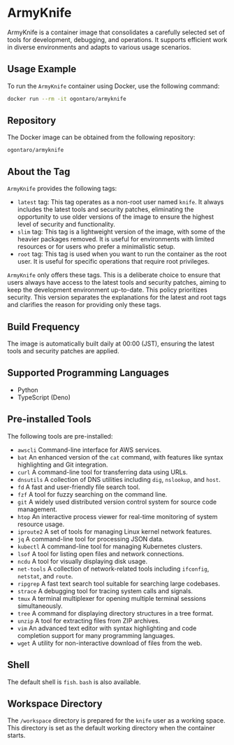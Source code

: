 # ArmyKnife

ArmyKnife is a container image that consolidates a carefully selected set of tools for development, debugging, and
operations. It supports efficient work in diverse environments and adapts to various usage scenarios.

## Usage Example

To run the `ArmyKnife` container using Docker, use the following command:

```bash
docker run --rm -it ogontaro/armyknife
```

## Repository

The Docker image can be obtained from the following repository:

`ogontaro/armyknife`

## About the Tag

`ArmyKnife` provides the following tags:

- `latest` tag: This tag operates as a non-root user named `knife`. It always includes the latest tools and security patches, eliminating the opportunity to use older versions of the image to ensure the highest level of security and functionality.
- `slim` tag: This tag is a lightweight version of the image, with some of the heavier packages removed. It is useful for environments with limited resources or for users who prefer a minimalistic setup.
- `root` tag: This tag is used when you want to run the container as the root user. It is useful for specific operations that require root privileges.

`ArmyKnife` only offers these tags. This is a deliberate choice to ensure that users always have access to the latest tools and security patches, aiming to keep the development environment up-to-date. This policy prioritizes security.
This version separates the explanations for the latest and root tags and clarifies the reason for providing only these tags.

## Build Frequency

The image is automatically built daily at 00:00 (JST), ensuring the latest tools and security patches are applied.

## Supported Programming Languages

- Python
- TypeScript (Deno)

## Pre-installed Tools

The following tools are pre-installed:

- `awscli` Command-line interface for AWS services.
- `bat` An enhanced version of the `cat` command, with features like syntax highlighting and Git integration.
- `curl` A command-line tool for transferring data using URLs.
- `dnsutils` A collection of DNS utilities including `dig`, `nslookup`, and `host`.
- `fd` A fast and user-friendly file search tool.
- `fzf` A tool for fuzzy searching on the command line.
- `git` A widely used distributed version control system for source code management.
- `htop` An interactive process viewer for real-time monitoring of system resource usage.
- `iproute2` A set of tools for managing Linux kernel network features.
- `jq` A command-line tool for processing JSON data.
- `kubectl` A command-line tool for managing Kubernetes clusters.
- `lsof` A tool for listing open files and network connections.
- `ncdu` A tool for visually displaying disk usage.
- `net-tools` A collection of network-related tools including `ifconfig`, `netstat`, and `route`.
- `ripgrep` A fast text search tool suitable for searching large codebases.
- `strace` A debugging tool for tracing system calls and signals.
- `tmux` A terminal multiplexer for opening multiple terminal sessions simultaneously.
- `tree` A command for displaying directory structures in a tree format.
- `unzip` A tool for extracting files from ZIP archives.
- `vim` An advanced text editor with syntax highlighting and code completion support for many programming languages.
- `wget` A utility for non-interactive download of files from the web.

## Shell

The default shell is `fish`. `bash` is also available.

## Workspace Directory

The `/workspace` directory is prepared for the `knife` user as a working space. This directory is set as the default
working directory when the container starts.
